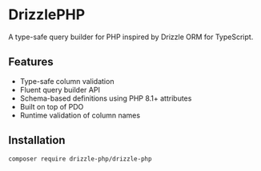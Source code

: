 # DrizzlePHP

A type-safe query builder for PHP inspired by Drizzle ORM for TypeScript.

## Features

- Type-safe column validation
- Fluent query builder API
- Schema-based definitions using PHP 8.1+ attributes
- Built on top of PDO
- Runtime validation of column names

## Installation

```bash
composer require drizzle-php/drizzle-php
